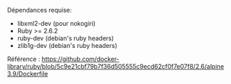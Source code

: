 Dépendances requise:
- libxml2-dev (pour nokogiri)
- Ruby >= 2.6.2
- ruby-dev (debian's ruby headers)
- zlib1g-dev (debian's ruby headers)


Référence : https://github.com/docker-library/ruby/blob/5c9e21cbf79b7f36d505555c9ecd62cf0f7e07f8/2.6/alpine3.9/Dockerfile
